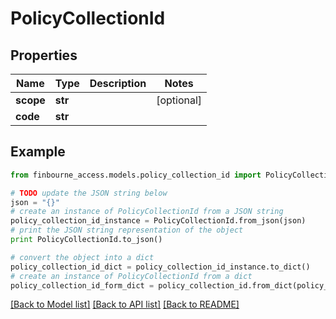# PolicyCollectionId


## Properties
Name | Type | Description | Notes
------------ | ------------- | ------------- | -------------
**scope** | **str** |  | [optional] 
**code** | **str** |  | 

## Example

```python
from finbourne_access.models.policy_collection_id import PolicyCollectionId

# TODO update the JSON string below
json = "{}"
# create an instance of PolicyCollectionId from a JSON string
policy_collection_id_instance = PolicyCollectionId.from_json(json)
# print the JSON string representation of the object
print PolicyCollectionId.to_json()

# convert the object into a dict
policy_collection_id_dict = policy_collection_id_instance.to_dict()
# create an instance of PolicyCollectionId from a dict
policy_collection_id_form_dict = policy_collection_id.from_dict(policy_collection_id_dict)
```
[[Back to Model list]](../README.md#documentation-for-models) [[Back to API list]](../README.md#documentation-for-api-endpoints) [[Back to README]](../README.md)


